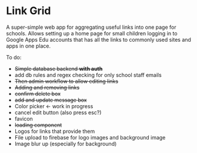 # Link Grid

A super-simple web app for aggregating useful links into one page for schools. Allows setting up a home page for small children logging in to Google Apps Edu accounts that has all the links to commonly used sites and apps in one place.

To do:

- ~~Simple database backend **with auth**~~
- add db rules and regex checking for only school staff emails
- ~~Then admin workflow to allow editing links~~
- ~~Adding and removing links~~
- ~~confirm delete box~~
- ~~add and update message box~~
- Color picker <- work in progress
- cancel edit button (also press esc?)
- favicon
- ~~loading component~~
- Logos for links that provide them
- File upload to firebase for logo images and background image
- Image blur up (especially for background)

